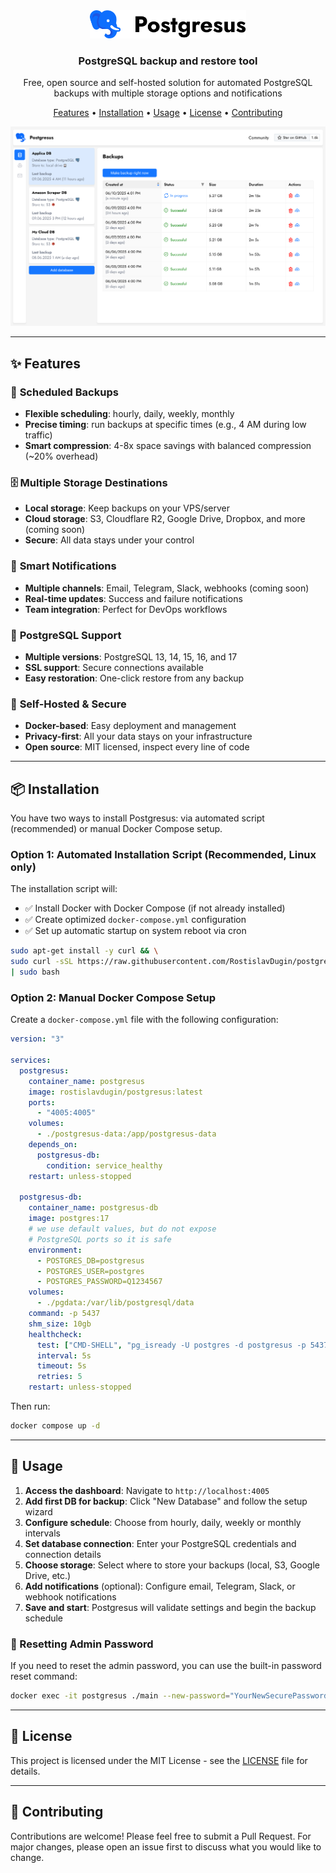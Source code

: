 <div align="center">
  <img src="assets/logo.svg" alt="Postgresus Logo" width="250"/>
  
  <h3>PostgreSQL backup and restore tool</h3>
  <p>Free, open source and self-hosted solution for automated PostgreSQL backups with multiple storage options and notifications</p>
  
  <p>
    <a href="#-features">Features</a> •
    <a href="#-installation">Installation</a> •
    <a href="#-usage">Usage</a> •
    <a href="#-license">License</a> •
    <a href="#-contributing">Contributing</a>
  </p>
  
  <img src="assets/dashboard.svg" alt="Postgresus Dashboard" width="800"/>
</div>

---

## ✨ Features

### 🔄 **Scheduled Backups**

- **Flexible scheduling**: hourly, daily, weekly, monthly
- **Precise timing**: run backups at specific times (e.g., 4 AM during low traffic)
- **Smart compression**: 4-8x space savings with balanced compression (~20% overhead)

### 🗄️ **Multiple Storage Destinations**

- **Local storage**: Keep backups on your VPS/server
- **Cloud storage**: S3, Cloudflare R2, Google Drive, Dropbox, and more (coming soon)
- **Secure**: All data stays under your control

### 📱 **Smart Notifications**

- **Multiple channels**: Email, Telegram, Slack, webhooks (coming soon)
- **Real-time updates**: Success and failure notifications
- **Team integration**: Perfect for DevOps workflows

### 🐘 **PostgreSQL Support**

- **Multiple versions**: PostgreSQL 13, 14, 15, 16, and 17
- **SSL support**: Secure connections available
- **Easy restoration**: One-click restore from any backup

### 🐳 **Self-Hosted & Secure**

- **Docker-based**: Easy deployment and management
- **Privacy-first**: All your data stays on your infrastructure
- **Open source**: MIT licensed, inspect every line of code

---

## 📦 Installation

You have two ways to install Postgresus: via automated script (recommended) or manual Docker Compose setup.

### Option 1: Automated Installation Script (Recommended, Linux only)

The installation script will:

- ✅ Install Docker with Docker Compose (if not already installed)
- ✅ Create optimized `docker-compose.yml` configuration
- ✅ Set up automatic startup on system reboot via cron

```bash
sudo apt-get install -y curl && \
sudo curl -sSL https://raw.githubusercontent.com/RostislavDugin/postgresus/refs/heads/main/install-postgresus.sh \
| sudo bash
```

### Option 2: Manual Docker Compose Setup

Create a `docker-compose.yml` file with the following configuration:

```yaml
version: "3"

services:
  postgresus:
    container_name: postgresus
    image: rostislavdugin/postgresus:latest
    ports:
      - "4005:4005"
    volumes:
      - ./postgresus-data:/app/postgresus-data
    depends_on:
      postgresus-db:
        condition: service_healthy
    restart: unless-stopped

  postgresus-db:
    container_name: postgresus-db
    image: postgres:17
    # we use default values, but do not expose
    # PostgreSQL ports so it is safe
    environment:
      - POSTGRES_DB=postgresus
      - POSTGRES_USER=postgres
      - POSTGRES_PASSWORD=Q1234567
    volumes:
      - ./pgdata:/var/lib/postgresql/data
    command: -p 5437
    shm_size: 10gb
    healthcheck:
      test: ["CMD-SHELL", "pg_isready -U postgres -d postgresus -p 5437"]
      interval: 5s
      timeout: 5s
      retries: 5
    restart: unless-stopped
```

Then run:

```bash
docker compose up -d
```

---

## 🚀 Usage

1. **Access the dashboard**: Navigate to `http://localhost:4005`
2. **Add first DB for backup**: Click "New Database" and follow the setup wizard
3. **Configure schedule**: Choose from hourly, daily, weekly or monthly intervals
4. **Set database connection**: Enter your PostgreSQL credentials and connection details
5. **Choose storage**: Select where to store your backups (local, S3, Google Drive, etc.)
6. **Add notifications** (optional): Configure email, Telegram, Slack, or webhook notifications
7. **Save and start**: Postgresus will validate settings and begin the backup schedule

### 🔑 Resetting Admin Password

If you need to reset the admin password, you can use the built-in password reset command:

```bash
docker exec -it postgresus ./main --new-password="YourNewSecurePassword123"
```

---

## 📝 License

This project is licensed under the MIT License - see the [LICENSE](LICENSE) file for details.

---

## 🤝 Contributing

Contributions are welcome! Please feel free to submit a Pull Request. For major changes, please open an issue first to discuss what you would like to change.
